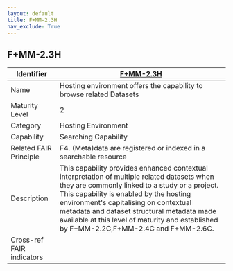 ```yaml
---
layout: default
title: F+MM-2.3H
nav_exclude: True
---
```


## F+MM-2.3H

| Identifier | [F+MM-2.3H](https://github.com/FAIRplus/Data-Maturity/blob/indicator-definitions/docs/_indicators/F.%20F+MM-2.3H.md) |
| ---------- | ----------|
| Name | Hosting environment offers the capability to browse related Datasets |
| Maturity Level | 2 |
| Category | Hosting Environment |
| Capability | Searching Capability |
| Related FAIR Principle | F4. (Meta)data are registered or indexed in a searchable resource |
| Description | This capability provides enhanced contextual interpretation of multiple related datasets when they are commonly linked to a study or a project. This capability is enabled by the hosting environment's capitalising on contextual metadata and dataset structural metadata made available at this level of maturity and established by F+MM-2.2C,F+MM-2.4C and F+MM-2.6C.|
| Cross-ref FAIR indicators | |
